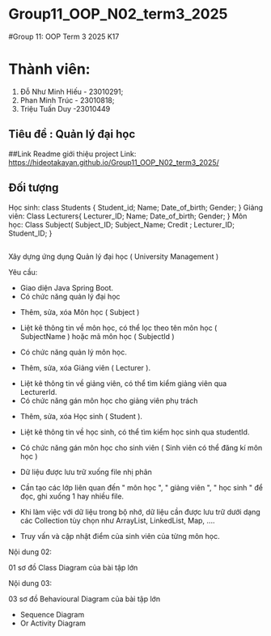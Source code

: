 # Group11_OOP_N02_term3_2025
#Group 11: OOP Term 3 2025 K17
# Thành viên:
1. Đỗ Như Minh Hiếu - 23010291;
2. Phan Minh Trúc - 23010818;
3. Triệu Tuấn Duy -23010449
## Tiêu đề : Quản lý đại học

##Link Readme giới thiệu project
Link: https://hideotakayan.github.io/Group11_OOP_N02_term3_2025/
## Đối tượng
Học sinh:
class Students {
Student_id;
Name;
Date_of_birth;
Gender;
}
Giảng viên:
Class Lecturers{
Lecturer_ID;
Name;
Date_of_birth;
Gender;
}
Môn học:
Class Subject(
Subject_ID;
Subject_Name;
Credit ;
Lecturer_ID;
Student_ID;
}
##
Xây dựng ứng dụng Quản lý đại học ( University Management )

Yêu cầu:
- Giao diện Java Spring Boot.
- Có chức năng quản lý đại học

+ Thêm, sửa, xóa Môn học ( Subject )

+ Liệt kê thông tin về môn học, có thể lọc theo tên môn học ( SubjectName ) hoặc mã môn học ( SubjectId )
- Có chức năng quản lý môn học.

+ Thêm, sửa, xóa Giảng viên ( Lecturer ).
- Liệt kê thông tin về giảng viên, có thể tìm kiểm giảng viên qua LecturerId.
- Có chức năng gán môn học cho giảng viên phụ trách

+ Thêm, sửa, xóa Học sinh ( Student ).
- Liệt kê thông tin về học sinh, có thể tìm kiểm học sinh qua studentId.
- Có chức năng gán môn học cho sinh viên ( Sinh viên có thể đăng kí môn học ) 

- Dữ liệu được lưu trữ xuống file nhị phân

+ Cần tạo các lớp liên quan đến " môn học ", " giảng viên ", " học sinh " để đọc, ghi xuống 1 hay nhiều file.

- Khi làm việc với dữ liệu trong bộ nhớ, dữ liệu cần được lưu trữ dưới dạng các Collection tùy chọn như ArrayList, LinkedList, Map, ....

- Truy vấn và cập nhật điểm của sinh viên của từng môn học.

Nội dung 02:

01 sơ đồ Class Diagram của bài tập lớn


Nội dung 03:


03 sơ đồ Behavioural Diagram của bài tập lớn
+ Sequence Diagram
+ Or Activity Diagram

